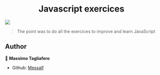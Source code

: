 <h1 align="center">Javascript exercices </h1>
<p>
  <img src="https://img.shields.io/badge/version-1.0-blue.svg?cacheSeconds=2592000" />
</p>

> The point was to do all the exercices to improve and learn JavaScript

## Author

👤 **Massimo Tagliafero**

* Github: [Messalf](https://github.com/Messalf)
